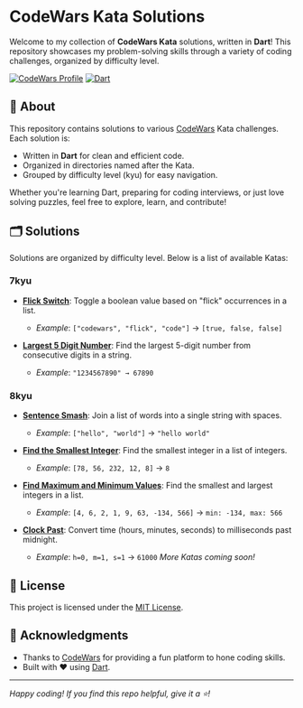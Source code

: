 # CodeWars Kata Solutions

Welcome to my collection of **CodeWars Kata** solutions, written in **Dart**! This repository showcases my problem-solving skills through a variety of coding challenges, organized by difficulty level.

[![CodeWars Profile](https://img.shields.io/badge/CodeWars-Profile-red?style=flat-square&logo=codewars)](https://www.codewars.com/users/mahmoodhamdi)
[![Dart](https://img.shields.io/badge/Language-Dart-blue?style=flat-square&logo=dart)](https://dart.dev/)

## 📖 About

This repository contains solutions to various [CodeWars](https://www.codewars.com/) Kata challenges. Each solution is:

- Written in **Dart** for clean and efficient code.
- Organized in directories named after the Kata.
- Grouped by difficulty level (kyu) for easy navigation.

Whether you're learning Dart, preparing for coding interviews, or just love solving puzzles, feel free to explore, learn, and contribute!

## 🗂️ Solutions

Solutions are organized by difficulty level. Below is a list of available Katas:

### 7kyu

- **[Flick Switch](lib/7kyu/flick_switch.dart)**: Toggle a boolean value based on "flick" occurrences in a list.
  - *Example*: `["codewars", "flick", "code"]` → `[true, false, false]`

- **[Largest 5 Digit Number](lib/7kyu/largest_five_digit_number.dart)**: Find the largest 5-digit number from consecutive digits in a string.
  - *Example*: `"1234567890" → 67890`

### 8kyu

- **[Sentence Smash](lib/8kyu/sentence_smash.dart)**: Join a list of words into a single string with spaces.
  - *Example*: `["hello", "world"]` → `"hello world"`

- **[Find the Smallest Integer](lib/8kyu/find_the_smallest_integer_in_the_array.dart)**: Find the smallest integer in a list of integers.
  - *Example*: `[78, 56, 232, 12, 8]` → `8`
- **[Find Maximum and Minimum Values](lib/8kyu/find_maximum_and_minimum_values_of_a_list.dart)**: Find the smallest and largest integers in a list.
  - *Example*: `[4, 6, 2, 1, 9, 63, -134, 566]` → `min: -134, max: 566`
- **[Clock Past](lib/8kyu/clock_past.dart)**: Convert time (hours, minutes, seconds) to milliseconds past midnight.
  - *Example*: `h=0, m=1, s=1` → `61000`
*More Katas coming soon!*

## 📜 License

This project is licensed under the [MIT License](LICENSE).

## 🙌 Acknowledgments

- Thanks to [CodeWars](https://www.codewars.com/) for providing a fun platform to hone coding skills.
- Built with ❤️ using [Dart](https://dart.dev/).

---

*Happy coding! If you find this repo helpful, give it a ⭐!*
